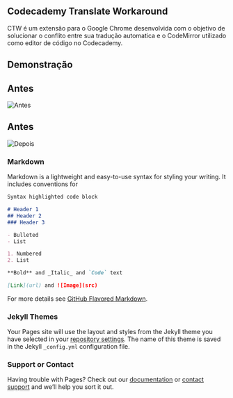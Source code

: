 ## Codecademy Translate Workaround
CTW é um extensão para o Google Chrome desenvolvida com o objetivo de solucionar o conflito entre sua tradução automatica e o CodeMirror utilizado como editor de código no Codecademy.

## Demonstração
## Antes
![Antes](https://i.imgur.com/MSxl23U.png)
## Antes
![Depois](https://i.imgur.com/DqBW3p0.png)

### Markdown

Markdown is a lightweight and easy-to-use syntax for styling your writing. It includes conventions for

```markdown
Syntax highlighted code block

# Header 1
## Header 2
### Header 3

- Bulleted
- List

1. Numbered
2. List

**Bold** and _Italic_ and `Code` text

[Link](url) and ![Image](src)
```

For more details see [GitHub Flavored Markdown](https://guides.github.com/features/mastering-markdown/).

### Jekyll Themes

Your Pages site will use the layout and styles from the Jekyll theme you have selected in your [repository settings](https://github.com/ArthurCarrenho/ctw/settings). The name of this theme is saved in the Jekyll `_config.yml` configuration file.

### Support or Contact

Having trouble with Pages? Check out our [documentation](https://help.github.com/categories/github-pages-basics/) or [contact support](https://github.com/contact) and we’ll help you sort it out.
